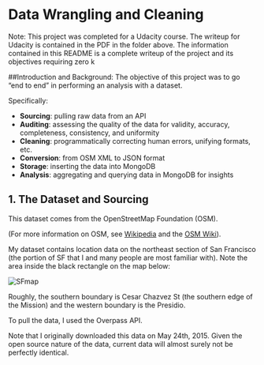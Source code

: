 # Data Wrangling and Cleaning

Note: This project was completed for a Udacity course. The writeup for Udacity is contained in the PDF in the folder above. The information contained in this README is a complete writeup of the project and its objectives requiring zero k

##Introduction and Background:
The objective of this project was to go “end to end” in performing an analysis with a dataset. 

Specifically:
*	**Sourcing**: pulling raw data from an API
*	**Auditing**: assessing the quality of the data for validity, accuracy, completeness, consistency, and uniformity
*	**Cleaning**: programmatically correcting human errors, unifying formats, etc.
*	**Conversion**: from OSM XML to JSON format
*	**Storage**: inserting the data into MongoDB
*	**Analysis**: aggregating and querying data in MongoDB for insights

## 1. The Dataset and Sourcing
This dataset comes from the OpenStreetMap Foundation (OSM). 

(For more information on OSM, see [Wikipedia](https://en.wikipedia.org/wiki/OpenStreetMap) and the [OSM Wiki](http://wiki.openstreetmap.org/wiki/Main_Page)).

My dataset contains location data on the northeast section of San Francisco (the portion of SF that I and many people are most familiar with). Note the area inside the black rectangle on the map below:

![SFmap](http://i.imgur.com/weR1Hi9.png)

Roughly, the southern boundary is Cesar Chazvez St (the southern edge of the Mission) and the western boundary is the Presidio. 

To pull the data, I used the Overpass API. 

Note that I originally downloaded this data on May 24th, 2015. Given the open source nature of the data, current data will almost surely not be perfectly identical. 

